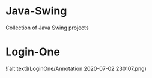 # Java-Swing
Collection of Java Swing projects
<h1>Login-One</h1>
![alt text](LoginOne/Annotation 2020-07-02 230107.png)
